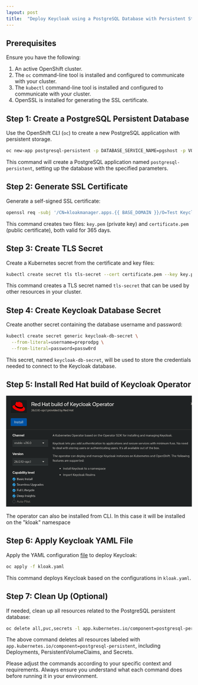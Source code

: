 ```yaml
---
layout: post
title:  "Deploy Keycloak using a PostgreSQL Database with Persistent Storage on OpenShift and the Red Hat Keycloak Operator"
---
```


## Prerequisites

Ensure you have the following:

1. An active OpenShift cluster.
2. The `oc` command-line tool is installed and configured to communicate with your cluster.
3. The `kubectl` command-line tool is installed and configured to communicate with your cluster.
4. OpenSSL is installed for generating the SSL certificate.

## Step 1: Create a PostgreSQL Persistent Database

Use the OpenShift CLI (`oc`) to create a new PostgreSQL application with persistent storage. 

```bash
oc new-app postgresql-persistent -p DATABASE_SERVICE_NAME=pgshost -p VOLUME_CAPACITY=2Gi -p POSTGRESQL_USER=preprodpg -p POSTGRESQL_PASSWORD=passw0rd -p POSTGRESQL_DATABASE=keycloak -p POSTGRESQL_VERSION=15-el9
```

This command will create a PostgreSQL application named `postgresql-persistent`, setting up the database with the specified parameters.

## Step 2: Generate SSL Certificate

Generate a self-signed SSL certificate:

```bash
openssl req -subj '/CN=kloakmanager.apps.{{ BASE_DOMAIN }}/O=Test Keycloak./C=US' -newkey rsa:2048 -nodes -keyout key.pem -x509 -days 365 -out certificate.pem
```

This command creates two files: `key.pem` (private key) and `certificate.pem` (public certificate), both valid for 365 days.

## Step 3: Create TLS Secret

Create a Kubernetes secret from the certificate and key files:

```bash
kubectl create secret tls tls-secret --cert certificate.pem --key key.pem
```

This command creates a TLS secret named `tls-secret` that can be used by other resources in your cluster.

## Step 4: Create Keycloak Database Secret

Create another secret containing the database username and password:

```bash
kubectl create secret generic keycloak-db-secret \
  --from-literal=username=preprodpg \
  --from-literal=password=passw0rd
```

This secret, named `keycloak-db-secret`, will be used to store the credentials needed to connect to the Keycloak database.

## Step 5: Install Red Hat build of Keycloak Operator
![Installation using the OCP console](/assets/images/keycloack.png)

The operator can also be installed from CLI. In this case it will be installed on the "kloak" namespace

## Step 6: Apply Keycloak YAML File

Apply the YAML configuration [file](/assets/text/kloak.yaml) to deploy Keycloak:

```bash
oc apply -f kloak.yaml
```

This command deploys Keycloak based on the configurations in `kloak.yaml`.

## Step 7: Clean Up (Optional)

If needed, clean up all resources related to the PostgreSQL persistent database:

```bash
oc delete all,pvc,secrets -l app.kubernetes.io/component=postgresql-persistent
```

The above command deletes all resources labeled with `app.kubernetes.io/component=postgresql-persistent`, including Deployments, PersistentVolumeClaims, and Secrets.

Please adjust the commands according to your specific context and requirements. Always ensure you understand what each command does before running it in your environment.